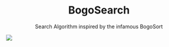 <h1 align="center">BogoSearch </h1>
<p align="center">Search Algorithm inspired by the infamous BogoSort</p>

<img src = "https://i.imgur.com/MwGHU6a.png" style="min-width:100%; min-height:100%" />
<p align="center">BogoSort Running</p>

## Way it works
* Select a random number (let's call it x) between 0 and len of list
* Get element at position x in the list
* Check if element we are searching for is equal to x
* IF TRUE - Return position of element and additional data
* IF FALSE - Repeat from first step
